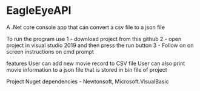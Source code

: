 # EagleEyeAPI
A .Net core console app that can convert a csv file to a json file

To run the program use 
1 - download project from this github
2 - open project in visual studio 2019 and then press the run button 
3 - Follow on on screen instructions on cmd prompt

features
User can add new movie record to CSV file
User can also print movie information to a json file that is stored in bin file of project 

Project Nuget dependencies - Newtonsoft, Microsoft.VisualBasic
